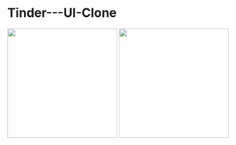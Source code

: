 # Tinder---UI-Clone
<img src="https://user-images.githubusercontent.com/63808405/194977312-484da6df-50ae-4ca2-89f3-1bd178eb6e4e.mp4" width = "250px">
<img src="https://user-images.githubusercontent.com/63808405/194977310-1e1f3c4c-0501-4637-b416-2424c759f2bd.jpeg" width = "250px">
